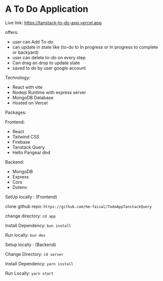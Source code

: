 # A To Do Application

Live link: https://tanstack-to-do-app.vercel.app

offers:

- user can Add To-do
- can update in state like (to-do to In progress or In progress to complete or backyard)
- user can delete to-do on every step
- Can drag an drop to update state
- saved to do by user google account

Technology:

- React with vite
- Nodejs Runtime with express server
- MongoDB Database
- Hosted on Vercel

Packages:

Frontend:

- React
- Tailwind CSS
- Firebase
- Tanstack Query
- Hello Pangea/ dnd

Backend:

- MongoDB
- Express
- Cors
- Dotenv

SetUp locally : (Frontend)

clone github repo:
`https://github.com/hm-faisal/TodoAppTanstackQuery`

change directory:
`cd app`

Install Dependency:
`bun install`

Run locally:
`bun dev`

Setup locally : (Backend)

Change Directory:
`cd server`

Install Dependency:
`yarn install`

Run Locally:
`yarn start`
